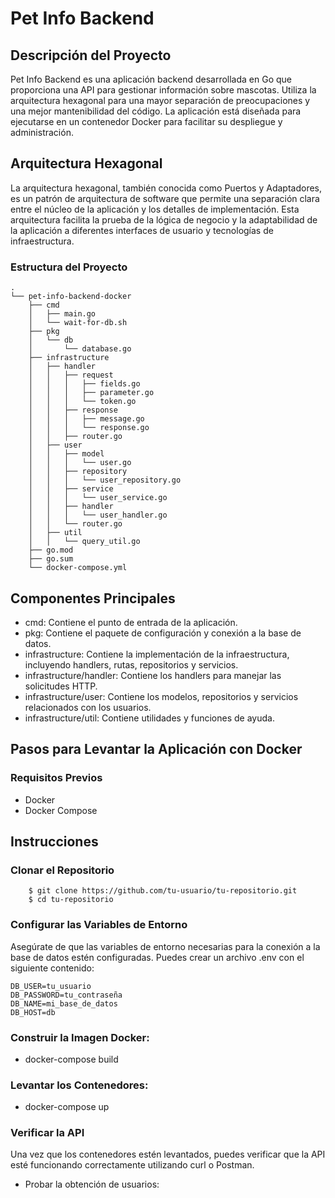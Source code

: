 # Pet Info Backend

## Descripción del Proyecto

Pet Info Backend es una aplicación backend desarrollada en Go que proporciona una API para gestionar información sobre mascotas. Utiliza la arquitectura hexagonal para una mayor separación de preocupaciones y una mejor mantenibilidad del código. La aplicación está diseñada para ejecutarse en un contenedor Docker para facilitar su despliegue y administración.

## Arquitectura Hexagonal

La arquitectura hexagonal, también conocida como Puertos y Adaptadores, es un patrón de arquitectura de software que permite una separación clara entre el núcleo de la aplicación y los detalles de implementación. Esta arquitectura facilita la prueba de la lógica de negocio y la adaptabilidad de la aplicación a diferentes interfaces de usuario y tecnologías de infraestructura.

### Estructura del Proyecto

```plaintext
.
└── pet-info-backend-docker
    ├── cmd
    │   ├── main.go
    │   └── wait-for-db.sh
    ├── pkg
    │   └── db
    │       └── database.go
    ├── infrastructure
    │   ├── handler
    │   │   ├── request
    │   │   │   ├── fields.go
    │   │   │   ├── parameter.go
    │   │   │   └── token.go
    │   │   ├── response
    │   │   │   ├── message.go
    │   │   │   └── response.go
    │   │   ├── router.go
    │   ├── user
    │   │   ├── model
    │   │   │   └── user.go
    │   │   ├── repository
    │   │   │   └── user_repository.go
    │   │   ├── service
    │   │   │   └── user_service.go
    │   │   ├── handler
    │   │   │   └── user_handler.go
    │   │   └── router.go
    │   ├── util
    │   │   └── query_util.go
    ├── go.mod
    ├── go.sum
    └── docker-compose.yml
```

## Componentes Principales

* cmd: Contiene el punto de entrada de la aplicación.
* pkg: Contiene el paquete de configuración y conexión a la base de datos.
* infrastructure: Contiene la implementación de la infraestructura, incluyendo handlers, rutas, repositorios y servicios.
* infrastructure/handler: Contiene los handlers para manejar las solicitudes HTTP.
* infrastructure/user: Contiene los modelos, repositorios y servicios relacionados con los usuarios.
* infrastructure/util: Contiene utilidades y funciones de ayuda.

## Pasos para Levantar la Aplicación con Docker

### Requisitos Previos

* Docker
* Docker Compose

## Instrucciones

### Clonar el Repositorio

```
    $ git clone https://github.com/tu-usuario/tu-repositorio.git
    $ cd tu-repositorio
```

### Configurar las Variables de Entorno

Asegúrate de que las variables de entorno necesarias para la conexión a la base de datos estén configuradas. Puedes crear un archivo .env con el siguiente contenido:

    DB_USER=tu_usuario
    DB_PASSWORD=tu_contraseña
    DB_NAME=mi_base_de_datos
    DB_HOST=db

### Construir la Imagen Docker:

- docker-compose build

### Levantar los Contenedores:

- docker-compose up

### Verificar la API

Una vez que los contenedores estén levantados, puedes verificar que la API esté funcionando correctamente utilizando curl o Postman.

- Probar la obtención de usuarios:

``` curl -X GET http://localhost:8080/users?username=johndoe
```
